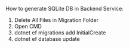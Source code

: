 How to generate SQLite DB in Backend Service:
1. Delete All Files in Migration Folder
2. Open CMD
3. dotnet ef migrations add InitialCreate
4. dotnet ef database update